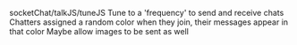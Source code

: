 socketChat/talkJS/tuneJS
Tune to a 'frequency' to send and receive chats
Chatters assigned a random color when they join, their messages appear in that color
Maybe allow images to be sent as well

